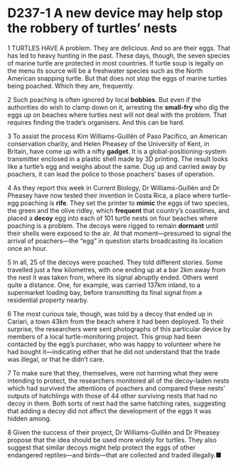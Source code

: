 # D237-1 A new device may help stop the robbery of turtles’ nests
1 TURTLES HAVE A problem. They are delicious. And so are their eggs. That has led to heavy hunting in the past. These days, though, the seven species of marine turtle are protected in most countries. If turtle soup is legally on the menu its source will be a freshwater species such as the North American snapping turtle. But that does not stop the eggs of marine turtles being poached. Which they are, frequently.

2 Such poaching is often ignored by local **bobbies**. But even if the authorities do wish to clamp down on it, arresting the **small-fry** who dig the eggs up on beaches where turtles nest will not deal with the problem. That requires finding the trade’s organisers. And this can be hard.

3 To assist the process Kim Williams-Guillén of Paso Pacifico, an American conservation charity, and Helen Pheasey of the University of Kent, in Britain, have come up with a nifty **gadget**. It is a global-positioning-system transmitter enclosed in a plastic shell made by 3D printing. The result looks like a turtle’s egg and weighs about the same. Dug up and carried away by poachers, it can lead the police to those poachers’ bases of operation.

4 As they report this week in Current Biology, Dr Williams-Guillén and Dr Pheasey have now tested their invention in Costa Rica, a place where turtle-egg poaching is **rife**. They set the printer to **mimic** the eggs of two species, the green and the olive ridley, which **frequent** that country’s coastlines, and placed a **decoy** egg into each of 101 turtle nests on four beaches where poaching is a problem. The decoys were rigged to remain **dormant** until their shells were exposed to the air. At that moment—presumed to signal the arrival of poachers—the “egg” in question starts broadcasting its location once an hour.

5 In all, 25 of the decoys were poached. They told different stories. Some travelled just a few kilometres, with one ending up at a bar 2km away from the nest it was taken from, where its signal abruptly ended. Others went quite a distance. One, for example, was carried 137km inland, to a supermarket loading bay, before transmitting its final signal from a residential property nearby.

6 The most curious tale, though, was told by a decoy that ended up in Cariari, a town 43km from the beach where it had been deployed. To their surprise, the researchers were sent photographs of this particular device by members of a local turtle-monitoring project. This group had been contacted by the egg’s purchaser, who was happy to volunteer where he had bought it—indicating either that he did not understand that the trade was illegal, or that he didn’t care.

7 To make sure that they, themselves, were not harming what they were intending to protect, the researchers monitored all of the decoy-laden nests which had survived the attentions of poachers and compared these nests’ outputs of hatchlings with those of 44 other surviving nests that had no decoy in them. Both sorts of nest had the same hatching rates, suggesting that adding a decoy did not affect the development of the eggs it was hidden among.

8 Given the success of their project, Dr Williams-Guillén and Dr Pheasey propose that the idea should be used more widely for turtles. They also suggest that similar decoys might help protect the eggs of other endangered reptiles—and birds—that are collected and traded illegally.■

